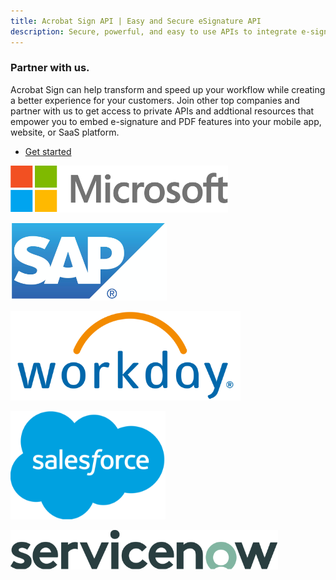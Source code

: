 ```yaml
---
title: Acrobat Sign API | Easy and Secure eSignature API
description: Secure, powerful, and easy to use APIs to integrate e-signatures into your platform, app, or workflow quickly.
---
```


<TextBlock slots="heading, text, buttons"  theme="lightest" className="how-it-work-richText padding-bottom-zero-child partner-with-us-cta" />

### Partner with us.

Acrobat Sign can help transform and speed up your workflow while creating  a better experience for your customers. Join  other top companies and partner with us to get access to private APIs and addtional resources that empower you to embed e-signature and PDF features into your mobile app, website, or SaaS platform.

* [Get started](https://www.adobe.com/documentcloud/integrations/isv-partner-form.html)

<TextBlock slots="image" theme="lightest" width="20%" imageOnly className="sign-ms-logo padding_top_align margin-top-zero imageHightAuto"/>

![Microsoft logo](../../images/7_Logo_Microsoft.png "EMPTY_TITLE")

<TextBlock slots="image" theme="lightest" width="20%" imageOnly className="sign-ms-logo padding_top_align margin-top-zero imageHightAuto"/>

![SAP logo](../../images/7_Logo_SAP.png "EMPTY_TITLE")

<TextBlock slots="image" theme="lightest" width="20%" imageOnly className="sign-ms-logo padding_top_align margin-top-zero imageHightAuto"/>

![Workday logo](../../images/7_Logo_workday.png "EMPTY_TITLE")

<TextBlock slots="image" theme="lightest" width="20%" imageOnly className="sign-ms-logo padding_top_align margin-top-zero imageHightAuto"/>

![Salesforce logo](../../images/7_Logo_salesforce.png "EMPTY_TITLE")


<TextBlock slots="image" theme="lightest" width="20%" imageOnly className="sign-ms-logo padding_top_align margin-top-zero imageHightAuto"/>

![Servicenow logo](../../images/7_Logo_servicenow.png "EMPTY_TITLE")